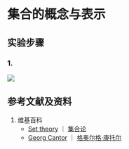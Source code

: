 # 集合的概念与表示

## 实验步骤

### 1. 

![](/images/数系/集合代数/一般理论/集合的概念与表示/1a1.jpg)

## 参考文献及资料

1. 维基百科
	- [Set theory](https://en.wikipedia.org/wiki/Set_theory) ｜ [集合论](https://zh.wikipedia.org/wiki/集合论) 
	- [Georg Cantor](https://en.wikipedia.org/wiki/Georg_Cantor) ｜ [格奥尔格·康托尔](https://zh.wikipedia.org/wiki/格奥尔格·康托尔) 
